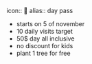 icon:: 🧀
alias:: day pass

- starts on 5 of november
- 10 daily visits target
- 50$ day all inclusive
- no discount for kids
- plant 1 tree for free